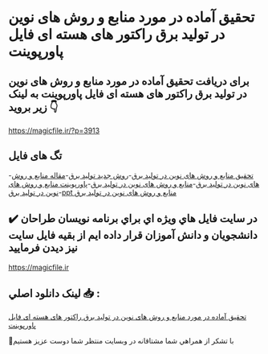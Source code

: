 # تحقیق آماده در مورد منابع و روش های نوین در تولید برق راکتور های هسته ای فایل پاورپوینت

## برای دریافت تحقیق آماده در مورد منابع و روش های نوین در تولید برق راکتور های هسته ای فایل پاورپوینت به لینک زیر بروید 👇

https://magicfile.ir/?p=3913

## تگ های فایل

-[تحقیق منابع و روش های نوین در تولید برق](https://magicfile.ir/product/%d9%85%d9%86%d8%a7%d8%a8%d8%b9-%d8%b1%d9%88%d8%b4-%d9%87%d8%a7%db%8c-%d9%86%d9%88%db%8c%d9%86-%d8%aa%d9%88%d9%84%db%8c%d8%af-%d8%a8%d8%b1%d9%82-%d8%b1%d8%a7%da%a9%d8%aa%d9%88%d8%b1-%d9%87%d8%a7%db%8c-%d9%87%d8%b3%d8%aa%d9%87-%d9%be%d8%a7%d9%88%d8%b1%d9%be%d9%88%db%8c%d9%86%d8%aa/)-[روش جدید تولید برق](https://magicfile.ir/product/%d9%85%d9%86%d8%a7%d8%a8%d8%b9-%d8%b1%d9%88%d8%b4-%d9%87%d8%a7%db%8c-%d9%86%d9%88%db%8c%d9%86-%d8%aa%d9%88%d9%84%db%8c%d8%af-%d8%a8%d8%b1%d9%82-%d8%b1%d8%a7%da%a9%d8%aa%d9%88%d8%b1-%d9%87%d8%a7%db%8c-%d9%87%d8%b3%d8%aa%d9%87-%d9%be%d8%a7%d9%88%d8%b1%d9%be%d9%88%db%8c%d9%86%d8%aa/)-[مقاله منابع و روش های نوین در تولید برق](https://magicfile.ir/product/%d9%85%d9%86%d8%a7%d8%a8%d8%b9-%d8%b1%d9%88%d8%b4-%d9%87%d8%a7%db%8c-%d9%86%d9%88%db%8c%d9%86-%d8%aa%d9%88%d9%84%db%8c%d8%af-%d8%a8%d8%b1%d9%82-%d8%b1%d8%a7%da%a9%d8%aa%d9%88%d8%b1-%d9%87%d8%a7%db%8c-%d9%87%d8%b3%d8%aa%d9%87-%d9%be%d8%a7%d9%88%d8%b1%d9%be%d9%88%db%8c%d9%86%d8%aa/)-[منابع و روش های نوین در تولید برق](https://magicfile.ir/product/%d9%85%d9%86%d8%a7%d8%a8%d8%b9-%d8%b1%d9%88%d8%b4-%d9%87%d8%a7%db%8c-%d9%86%d9%88%db%8c%d9%86-%d8%aa%d9%88%d9%84%db%8c%d8%af-%d8%a8%d8%b1%d9%82-%d8%b1%d8%a7%da%a9%d8%aa%d9%88%d8%b1-%d9%87%d8%a7%db%8c-%d9%87%d8%b3%d8%aa%d9%87-%d9%be%d8%a7%d9%88%d8%b1%d9%be%d9%88%db%8c%d9%86%d8%aa/)-[پاورپوینت منابع و روش های نوین در تولید برق](https://magicfile.ir/product/%d9%85%d9%86%d8%a7%d8%a8%d8%b9-%d8%b1%d9%88%d8%b4-%d9%87%d8%a7%db%8c-%d9%86%d9%88%db%8c%d9%86-%d8%aa%d9%88%d9%84%db%8c%d8%af-%d8%a8%d8%b1%d9%82-%d8%b1%d8%a7%da%a9%d8%aa%d9%88%d8%b1-%d9%87%d8%a7%db%8c-%d9%87%d8%b3%d8%aa%d9%87-%d9%be%d8%a7%d9%88%d8%b1%d9%be%d9%88%db%8c%d9%86%d8%aa/)-[ppt منابع و روش های نوین در تولید برق](https://magicfile.ir/product/%d9%85%d9%86%d8%a7%d8%a8%d8%b9-%d8%b1%d9%88%d8%b4-%d9%87%d8%a7%db%8c-%d9%86%d9%88%db%8c%d9%86-%d8%aa%d9%88%d9%84%db%8c%d8%af-%d8%a8%d8%b1%d9%82-%d8%b1%d8%a7%da%a9%d8%aa%d9%88%d8%b1-%d9%87%d8%a7%db%8c-%d9%87%d8%b3%d8%aa%d9%87-%d9%be%d8%a7%d9%88%d8%b1%d9%be%d9%88%db%8c%d9%86%d8%aa/)

## ✔️ در سايت فايل هاي ويژه اي براي برنامه نويسان طراحان دانشجويان و دانش آموزان قرار داده ايم از بقيه فايل سايت نيز ديدن فرماييد

https://magicfile.ir


## لينک دانلود اصلي 📥 :

[تحقیق آماده در مورد منابع و روش های نوین در تولید برق راکتور های هسته ای فایل پاورپوینت](https://magicfile.ir/product/%d9%85%d9%86%d8%a7%d8%a8%d8%b9-%d8%b1%d9%88%d8%b4-%d9%87%d8%a7%db%8c-%d9%86%d9%88%db%8c%d9%86-%d8%aa%d9%88%d9%84%db%8c%d8%af-%d8%a8%d8%b1%d9%82-%d8%b1%d8%a7%da%a9%d8%aa%d9%88%d8%b1-%d9%87%d8%a7%db%8c-%d9%87%d8%b3%d8%aa%d9%87-%d9%be%d8%a7%d9%88%d8%b1%d9%be%d9%88%db%8c%d9%86%d8%aa/) 


🙏با تشکر از همراهي شما مشتاقانه در وبسایت منتظر شما دوست عزیز هستیم

